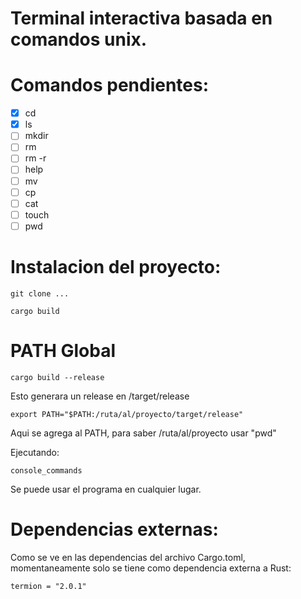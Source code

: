 # Terminal interactiva basada en comandos unix.

# Comandos pendientes:
- [x] cd
- [x] ls
- [ ] mkdir
- [ ] rm
- [ ] rm -r
- [ ] help
- [ ] mv
- [ ] cp
- [ ] cat
- [ ] touch 
- [ ] pwd

# Instalacion del proyecto:

    git clone ...
    
    cargo build
    
# PATH Global

    cargo build --release
    
Esto generara un release en /target/release
    
    export PATH="$PATH:/ruta/al/proyecto/target/release"

Aqui se agrega al PATH, para saber /ruta/al/proyecto usar "pwd"

Ejecutando:

    console_commands

Se puede usar el programa en cualquier lugar.
    
# Dependencias externas:

Como se ve en las dependencias del archivo Cargo.toml, momentaneamente solo se tiene como
dependencia externa a Rust:

    termion = "2.0.1"
